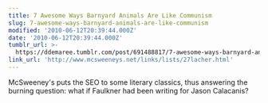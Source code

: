 ```yaml
---
title: 7 Awesome Ways Barnyard Animals Are Like Communism
slug: 7-awesome-ways-barnyard-animals-are-like-communism
modified: '2010-06-12T20:39:44.000Z'
date: '2010-06-12T20:39:44.000Z'
tumblr_url: >-
  https://ddemaree.tumblr.com/post/691488817/7-awesome-ways-barnyard-animals-are-like-communism
link_url: 'http://www.mcsweeneys.net/links/lists/27lacher.html'
---
```

McSweeney's puts the SEO to some literary classics, thus answering the burning question: what if Faulkner had been writing for Jason Calacanis?
